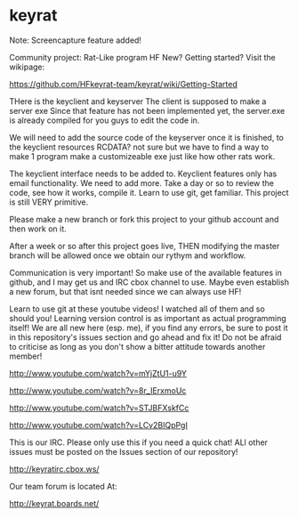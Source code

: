keyrat
======

Note: Screencapture feature added!

Community project: Rat-Like program HF
New? Getting started?
Visit the wikipage: 

https://github.com/HFkeyrat-team/keyrat/wiki/Getting-Started

THere is the keyclient and keyserver
The client is supposed to make a server exe
Since that feature has not been implemented yet, the server.exe is already compiled for you guys to edit the code in. 

We will need to add the source code of the keyserver once it is finished, to the keyclient resources RCDATA? not sure but we have to find a way to make 1 program make a customizeable exe just like how other rats work.

The keyclient interface needs to be added to.
Keyclient features only has email functionality. We need to add more.
Take a day or so to review the code, see how it works, compile it. Learn to use git, get familiar. This project is still VERY primitive. 

Please make a new branch or fork this project to your github account and then work on it.

After a week or so after this project goes live, THEN modifying the master branch will be allowed once we obtain our rythym and workflow.

Communication is very important! So make use of the available features in github, and I may get us and IRC cbox channel to use. Maybe even establish a new forum, but that isnt needed since we can always use HF!


Learn to use git at these youtube videos! I watched all of them and so should you! Learning version control is as important as actual programming itself!
We are all new here (esp. me), if you find any errors, be sure to post it in this repository's issues section and go ahead and fix it!
Do not be afraid to criticise as long as you don't show a bitter attitude towards another member! 



http://www.youtube.com/watch?v=mYjZtU1-u9Y

http://www.youtube.com/watch?v=8r_IErxmoUc

http://www.youtube.com/watch?v=STJBFXskfCc

http://www.youtube.com/watch?v=LCv2BIQpPgI


This is our IRC. Please only use this if you need a quick chat! ALl other issues must be posted on the Issues section of our repository!

http://keyratirc.cbox.ws/

Our team forum is located At:

http://keyrat.boards.net/
